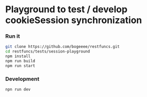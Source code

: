 # Playground to test / develop cookieSession synchronization

### Run it
```bash
git clone https://github.com/bogeeee/restfuncs.git
cd restfuncs/tests/session-playground
npm install
npm run build
npm run start
```


### Development
```bash
npn run dev
```

